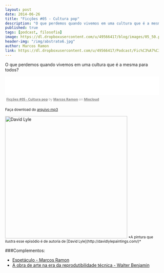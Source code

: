 ```yaml
---
layout: post
date: 2014-06-26
title: "Ficções #05 - Cultura pop"
description: "O que perdemos quando vivemos em uma cultura que é a mesma para todos?"
published: true
tags: [podcast, filosofia]
image: https://dl.dropboxusercontent.com/u/49566417/blog/images/05_50.png
header-img: "/img/abstrato6.jpg"
author: Marcos Ramon
link: https://dl.dropboxusercontent.com/u/49566417/Podcast/Fic%C3%A7%C3%B5es/ficcoes%2005.mp3
---
```


O que perdemos quando vivemos em uma cultura que é a mesma para todos?
     
<iframe src="//www.mixcloud.com/widget/iframe/?feed=http%3A%2F%2Fwww.mixcloud.com%2Fmarcosramon%2Ffic%25C3%25A7%25C3%25B5es-05-cultura-pop%2F&amp;mini=1&amp;embed_uuid=81959d5d-737c-4462-9d7a-6e4086e1b530&amp;replace=0&amp;hide_cover=1&amp;hide_artwork=1&amp;embed_type=widget_standard&amp;hide_tracklist=1" frameborder="0" height="60" width="100%"></iframe><div style="clear: both; height: 3px; width: auto;"></div><p style="display: block; font-size: 11px; font-family: 'Open Sans',Helvetica,Arial,sans-serif; margin: 0px; padding: 3px 4px; color: rgb(153, 153, 153); width: auto;"><a href="http://www.mixcloud.com/marcosramon/fic%C3%A7%C3%B5es-05-cultura-pop/?utm_source=widget&amp;amp;utm_medium=web&amp;amp;utm_campaign=base_links&amp;amp;utm_term=resource_link" target="_blank" style="color:#808080; font-weight:bold;">Ficções #05 - Cultura pop</a><span> by </span><a href="http://www.mixcloud.com/marcosramon/?utm_source=widget&amp;amp;utm_medium=web&amp;amp;utm_campaign=base_links&amp;amp;utm_term=profile_link" target="_blank" style="color:#808080; font-weight:bold;">Marcos Ramon</a><span> on </span><a href="http://www.mixcloud.com/?utm_source=widget&amp;utm_medium=web&amp;utm_campaign=base_links&amp;utm_term=homepage_link" target="_blank" style="color:#808080; font-weight:bold;"> Mixcloud</a></p><div style="clear: both; height: 3px; width: auto;"></div>

<small>Faça download do [arquivo mp3](https://dl.dropboxusercontent.com/u/49566417/Podcast/Fic%C3%A7%C3%B5es/ficcoes%2005.mp3)</small>

<img src="https://dl.dropboxusercontent.com/u/49566417/blog/images/05_50.png" height="400" width="400" alt="David Lyle">
<small>*A pintura que ilustra esse episódio é de autoria de [David Lyle](http://davidlylepaintings.com/)*</small>

###Complementos:

 - [Espetáculo - Marcos Ramon](http://arcano5.com.br/espetaculo)
 - [A obra de arte na era da reprodutibilidade técnica - Walter Benjamin](https://www.dropbox.com/s/xg6cyidh33mfwfg/BENJAMIM%2C%20W.%20A%20obra%20de%20arte%20na%20era%20da%20reprodutibilidade%20t%C3%A9cnica.pdf)

